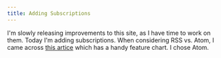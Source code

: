 ```yaml
---
title: Adding Subscriptions
---
```


I'm slowly releasing improvements to this site, as I have time to work on them. Today I'm adding subscriptions.
When considering RSS vs. Atom, I came across [this artice](http://blogs.iis.net/vsood/archive/2008/10/06/the-world-of-syndication-atom-1-0-vs-rss-2-0.aspx)
which has a handy feature chart. I chose Atom.